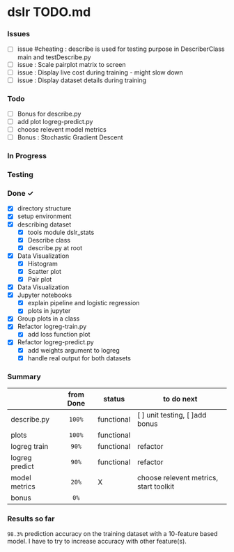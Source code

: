 # dslr TODO.md

### Issues

- [ ] issue #cheating : describe is used for testing
            purpose in DescriberClass main and testDescribe.py
- [ ] issue : Scale pairplot matrix to screen
- [ ] issue : Display live cost during training - might slow down
- [ ] issue : Display dataset details during training

### Todo

- [ ] Bonus for describe.py
- [ ] add plot logreg-predict.py
- [ ] choose relevent model metrics
- [ ] Bonus : Stochastic Gradient Descent

### In Progress


### Testing


### Done ✓

- [x] directory structure
- [x] setup environment
- [x] describing dataset
  - [x] tools module dslr_stats
  - [x] Describe class
  - [x] describe.py at root
- [x] Data Visualization
  - [x] Histogram
  - [x] Scatter plot
  - [x] Pair plot
- [x] Data Visualization
- [x] Jupyter notebooks
  - [x] explain pipeline and logistic regression
  - [x] plots in jupyter
- [x] Group plots in a class
- [x] Refactor logreg-train.py
  - [x] add loss function plot
- [x] Refactor logreg-predict.py
  - [x] add weights argument to logreg
  - [x] handle real output for both datasets

### Summary

||from Done| status | to do next|
|---|:---:|---|---|
|describe.py | `100%` | functional |[ ] unit testing, [ ]add bonus|
|plots| `100%` | functional | |
|logreg train |`90%`|  functional | refactor |
|logreg predict | `90%` |  functional | refactor |
|model metrics| `20%` | X |choose relevent metrics, start toolkit|
|bonus|`0%`||||

### Results so far

`98.3%` prediction accuracy on the training dataset with a 10-feature based model.
I have to try to increase accuracy with other feature(s).
